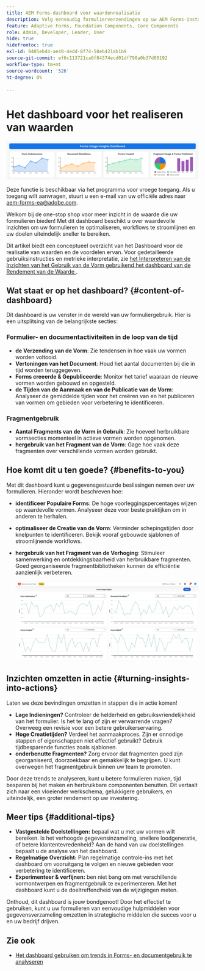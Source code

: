 ```yaml
---
title: AEM Forms-dashboard voor waardenrealisatie
description: Volg eenvoudig formulierverzendingen op uw AEM Forms-instanties met ons intuïtieve trackingdashboard.
feature: Adaptive Forms, Foundation Components, Core Components
role: Admin, Developer, Leader, User
hide: true
hidefromtoc: true
exl-id: 9405ebd4-ae40-4edd-8f74-58eb421ab1b9
source-git-commit: ef6c113721ca6f84374ecd01df790a0b37d00192
workflow-type: tm+mt
source-wordcount: '526'
ht-degree: 0%

---
```


# Het dashboard voor het realiseren van waarden

![ dashboard van de de realisatie van de waarde ](/help/edge/docs/forms/universal-editor/assets/forms-insights-banner.svg)


<span class="preview"> Deze functie is beschikbaar via het programma voor vroege toegang. Als u toegang wilt aanvragen, stuurt u een e-mail van uw officiële adres naar aem-forms-ea@adobe.com. <span>


Welkom bij de one-stop shop voor meer inzicht in de waarde die uw formulieren bieden! Met dit dashboard beschikt u over waardevolle inzichten om uw formulieren te optimaliseren, workflows te stroomlijnen en uw doelen uiteindelijk sneller te bereiken.

Dit artikel biedt een conceptueel overzicht van het Dashboard voor de realisatie van waarden en de voordelen ervan. Voor gedetailleerde gebruiksinstructies en metrieke interpretatie, zie [ het Interpreteren van de Inzichten van het Gebruik van de Vorm gebruikend het dashboard van de Rendement van de Waarde ](/help/forms/using-the-value-realization-dashboard.md).




## Wat staat er op het dashboard? {#content-of-dashboard}

Dit dashboard is uw venster in de wereld van uw formuliergebruik. Hier is een uitsplitsing van de belangrijkste secties:


### Formulier- en documentactiviteiten in de loop van de tijd

* **de Verzending van de Vorm**: Zie tendensen in hoe vaak uw vormen worden voltooid.
* **Vertoningen van het Document**: Houd het aantal documenten bij die in tijd worden teruggegeven.
* **Forms creeerde &amp; Gepubliceerde**: Monitor het tarief waaraan de nieuwe vormen worden gebouwd en opgesteld.
* **de Tijden van de Aanmaak en van de Publicatie van de Vorm**: Analyseer de gemiddelde tijden voor het creëren van en het publiceren van vormen om gebieden voor verbetering te identificeren.

### Fragmentgebruik

* **Aantal Fragments van de Vorm in Gebruik**: Zie hoeveel herbruikbare vormsecties momenteel in actieve vormen worden opgenomen.
* **hergebruik van het Fragment van de Vorm**: Gage hoe vaak deze fragmenten over verschillende vormen worden gebruikt.


## Hoe komt dit u ten goede? {#benefits-to-you}

Met dit dashboard kunt u gegevensgestuurde beslissingen nemen over uw formulieren. Hieronder wordt beschreven hoe:

* **identificeer Populaire Forms**: De hoge voorleggingspercentages wijzen op waardevolle vormen. Analyseer deze voor beste praktijken om in anderen te herhalen.
* **optimaliseer de Creatie van de Vorm**: Verminder schepingstijden door knelpunten te identificeren. Bekijk vooraf gebouwde sjablonen of stroomlijnende workflows.
* **hergebruik van het Fragment van de Verhoging**: Stimuleer samenwerking en ontdekkingsbaarheid van herbruikbare fragmenten. Goed georganiseerde fragmentbibliotheken kunnen de efficiëntie aanzienlijk verbeteren.

  ![ dashboard van de waardeverwezenlijking ](/help/forms/assets/forms-usage-insights.png)


## Inzichten omzetten in actie {#turning-insights-into-actions}

Laten we deze bevindingen omzetten in stappen die in actie komen!

* **Lage Indieningen?** Controleer de helderheid en gebruiksvriendelijkheid van het formulier. Is het te lang of zijn er verwarrende vragen? Overweeg een revisie voor een betere gebruikerservaring.
* **Hoge Creatietijden?** Verdeel het aanmaakproces. Zijn er onnodige stappen of eigenschappen niet effectief gebruikt? Gebruik tijdbesparende functies zoals sjablonen.
* **onderbenutte Fragmenten?** Zorg ervoor dat fragmenten goed zijn georganiseerd, doorzoekbaar en gemakkelijk te begrijpen. U kunt overwegen het fragmentgebruik binnen uw team te promoten.

Door deze trends te analyseren, kunt u betere formulieren maken, tijd besparen bij het maken en herbruikbare componenten benutten. Dit vertaalt zich naar een vloeiender werkschema, gelukkigere gebruikers, en uiteindelijk, een groter rendement op uw investering.

## Meer tips {#additional-tips}

* **Vastgestelde Doelstellingen:** bepaal wat u met uw vormen wilt bereiken. Is het verhoogde gegevensinzameling, snellere loodgeneratie, of betere klantentevredenheid? Aan de hand van uw doelstellingen bepaalt u de analyse van het dashboard.
* **Regelmatige Overzicht:** Plan regelmatige controle-ins met het dashboard om vooruitgang te volgen en nieuwe gebieden voor verbetering te identificeren.
* **Experimenteer &amp; verfijnen:** ben niet bang om met verschillende vormontwerpen en fragmentgebruik te experimenteren. Met het dashboard kunt u de doeltreffendheid van de wijzigingen meten.

Onthoud, dit dashboard is jouw bondgenoot! Door het effectief te gebruiken, kunt u uw formulieren van eenvoudige hulpmiddelen voor gegevensverzameling omzetten in strategische middelen die succes voor u en uw bedrijf drijven.

## Zie ook

* [Het dashboard gebruiken om trends in Forms- en documentgebruik te analyseren](/help/forms/using-the-value-realization-dashboard.md)
